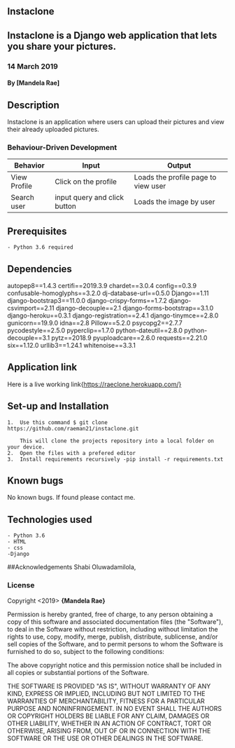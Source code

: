 ## Instaclone
## Instaclone is a Django web application that lets you share your pictures.
### 14 March 2019
#### By **[Mandela Rae]**

## Description
Instaclone is an application where users can upload their pictures and view their already uploaded pictures.




### Behaviour-Driven Development
| Behavior            | Input                         | Output                        |
| ------------------- | ----------------------------- | ----------------------------- |
|  View Profile | Click on the profile | Loads the profile page to view user |
| Search user |input query and click button | Loads the image by user |


## Prerequisites
    - Python 3.6 required

## Dependencies
autopep8==1.4.3
certifi==2019.3.9
chardet==3.0.4
config==0.3.9
confusable-homoglyphs==3.2.0
dj-database-url==0.5.0
Django==1.11
django-bootstrap3==11.0.0
django-crispy-forms==1.7.2
django-csvimport==2.11
django-decouple==2.1
django-forms-bootstrap==3.1.0
django-heroku==0.3.1
django-registration==2.4.1
django-tinymce==2.8.0
gunicorn==19.9.0
idna==2.8
Pillow==5.2.0
psycopg2==2.7.7
pycodestyle==2.5.0
pyperclip==1.7.0
python-dateutil==2.8.0
python-decouple==3.1
pytz==2018.9
pyuploadcare==2.6.0
requests==2.21.0
six==1.12.0
urllib3==1.24.1
whitenoise==3.3.1



## Application link
Here is a live working link{https://raeclone.herokuapp.com/}

## Set-up and Installation

    1.  Use this command $ git clone https://github.com/raeman21/instaclone.git

        This will clone the projects repository into a local folder on your device.
    2.  Open the files with a prefered editor
    3.  Install requirements recursively -pip install -r requirements.txt


## Known bugs
No known bugs. If found please contact me.

## Technologies used
    - Python 3.6
    - HTML
    - css
    -Django

##Acknowledgements
Shabi Oluwadamilola,

### License
 
Copyright <2019> **{Mandela Rae}**

Permission is hereby granted, free of charge, to any person obtaining a copy of this software and associated documentation files (the "Software"), to deal in the Software without restriction, including without limitation the rights to use, copy, modify, merge, publish, distribute, sublicense, and/or sell copies of the Software, and to permit persons to whom the Software is furnished to do so, subject to the following conditions:

The above copyright notice and this permission notice shall be included in all copies or substantial portions of the Software.

THE SOFTWARE IS PROVIDED "AS IS", WITHOUT WARRANTY OF ANY KIND, EXPRESS OR IMPLIED, INCLUDING BUT NOT LIMITED TO THE WARRANTIES OF MERCHANTABILITY, FITNESS FOR A PARTICULAR PURPOSE AND NONINFRINGEMENT. IN NO EVENT SHALL THE AUTHORS OR COPYRIGHT HOLDERS BE LIABLE FOR ANY CLAIM, DAMAGES OR OTHER LIABILITY, WHETHER IN AN ACTION OF CONTRACT, TORT OR OTHERWISE, ARISING FROM, OUT OF OR IN CONNECTION WITH THE SOFTWARE OR THE USE OR OTHER DEALINGS IN THE SOFTWARE.